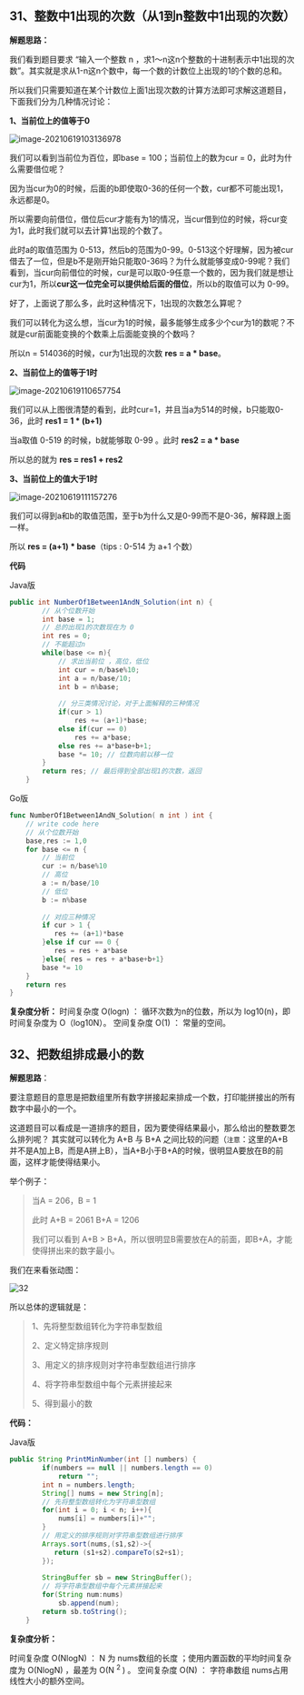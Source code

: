 ## 31、整数中1出现的次数（从1到n整数中1出现的次数）

**解题思路：**

我们看到题目要求 “输入一个整数 n ，求1～n这n个整数的十进制表示中1出现的次数”。其实就是求从1-n这n个数中，每一个数的计数位上出现的1的个数的总和。

所以我们只需要知道在某个计数位上面1出现次数的计算方法即可求解这道题目，下面我们分为几种情况讨论：

**1、当前位上的值等于0**

![image-20210619103136978](https://gitee.com/lgaaip/img/raw/master/image-20210619103136978.png)

我们可以看到当前位为百位，即base = 100；当前位上的数为cur  = 0，此时为什么需要借位呢？

因为当cur为0的时候，后面的b即使取0-36的任何一个数，cur都不可能出现1，永远都是0。

所以需要向前借位，借位后cur才能有为1的情况，当cur借到位的时候，将cur变为1，此时我们就可以去计算1出现的个数了。

此时a的取值范围为 0-513，然后b的范围为0-99。0-513这个好理解，因为被cur借去了一位，但是b不是刚开始只能取0-36吗？为什么就能够变成0-99呢？我们看到，当cur向前借位的时候，cur是可以取0-9任意一个数的，因为我们就是想让cur为1，所以**cur这一位完全可以提供给后面的借位**，所以b的取值可以为 0-99。

好了，上面说了那么多，此时这种情况下，1出现的次数怎么算呢？

我们可以转化为这么想，当cur为1的时候，最多能够生成多少个cur为1的数呢？不就是cur前面能变换的个数乘上后面能变换的个数吗？

所以n = 514036的时候，cur为1出现的次数 **res = a * base**。

**2、当前位上的值等于1时**

![image-20210619110657754](https://gitee.com/lgaaip/img/raw/master/image-20210619110657754.png)

我们可以从上图很清楚的看到，此时cur=1，并且当a为514的时候，b只能取0-36，此时 **res1 = 1 * (b+1)**

当a取值 0-519 的时候，b就能够取 0-99 。此时 **res2 = a * base**

所以总的就为 **res = res1 + res2**



**3、当前位上的值大于1时**

![image-20210619111157276](https://gitee.com/lgaaip/img/raw/master/image-20210619111157276.png)

我们可以得到a和b的取值范围，至于b为什么又是0-99而不是0-36，解释跟上面一样。

所以 **res = (a+1) * base**（tips : 0-514 为 a+1 个数）



**代码**

Java版

```java
public int NumberOf1Between1AndN_Solution(int n) {
        // 从个位数开始
        int base = 1;
    	// 总的出现1的次数现在为 0
        int res = 0;
    	// 不能超过n
        while(base <= n){
            // 求出当前位 ，高位，低位
            int cur = n/base%10;
            int a = n/base/10;
            int b = n%base;
  
            // 分三类情况讨论，对于上面解释的三种情况
            if(cur > 1)
                res += (a+1)*base;
            else if(cur == 0)
                res += a*base;
            else res += a*base+b+1;
            base *= 10; // 位数向前以移一位
        }
        return res; // 最后得到全部出现1的次数，返回
    }
```

Go版

```go
func NumberOf1Between1AndN_Solution( n int ) int {
    // write code here
    // 从个位数开始
    base,res := 1,0
    for base <= n {
        // 当前位
        cur := n/base%10
        // 高位
        a := n/base/10
        // 低位
        b := n%base
        
        // 对应三种情况
        if cur > 1 {
           res += (a+1)*base
        }else if cur == 0 {
           res = res + a*base
        }else{ res = res + a*base+b+1}
        base *= 10
    }
    return res
}
```



**复杂度分析：**
时间复杂度 O(logn) ： 循环次数为n的位数，所以为 log10(n)，即时间复杂度为 O（log10N）。
空间复杂度 O(1) ： 常量的空间。



## 32、把数组排成最小的数

**解题思路**：

要注意题目的意思是把数组里所有数字拼接起来排成一个数，打印能拼接出的所有数字中最小的一个。

这道题目可以看成是一道排序的题目，因为要使得结果最小，那么给出的整数要怎么排列呢？
其实就可以转化为 A+B 与 B+A 之间比较的问题（`注意`：这里的A+B并不是A加上B，而是A拼上B），当A+B小于B+A的时候，很明显A要放在B的前面，这样才能使得结果小。

举个例子：

> 当A = 206，B = 1
>
> 此时 A+B = 2061  B+A = 1206
>
> 我们可以看到 A+B > B+A，所以很明显B需要放在A的前面，即B+A，才能使得拼出来的数字最小。

我们在来看张动图：

![32](https://gitee.com/lgaaip/img/raw/master/32.gif)

所以总体的逻辑就是：

> 1、先将整型数组转化为字符串型数组
>
> 2、定义特定排序规则
>
> 3、用定义的排序规则对字符串型数组进行排序
>
> 4、将字符串型数组中每个元素拼接起来
>
> 5、得到最小的数



**代码：**

Java版

```java
public String PrintMinNumber(int [] numbers) {
        if(numbers == null || numbers.length == 0)
            return "";
        int n = numbers.length;
        String[] nums = new String[n];
    	// 先将整型数组转化为字符串型数组
        for(int i = 0; i < n; i++){
            nums[i] = numbers[i]+"";
        }
    	// 用定义的排序规则对字符串型数组进行排序
        Arrays.sort(nums,(s1,s2)->{
           return (s1+s2).compareTo(s2+s1);
        });
    
        StringBuffer sb = new StringBuffer();
    	// 将字符串型数组中每个元素拼接起来
        for(String num:nums)
            sb.append(num);
        return sb.toString();
    }
```



**复杂度分析：**

时间复杂度 O(NlogN) ： N 为 nums数组的长度  ；使用内置函数的平均时间复杂度为 O(NlogN) ，最差为 O(N <sup> 2 </sup>) 。
空间复杂度 O(N) ： 字符串数组 nums占用线性大小的额外空间。

